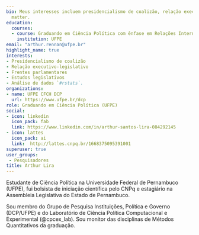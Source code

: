 ```yaml
---
bio: Meus interesses incluem presidencialismo de coalizão, relação executivo-legislativo, frentes parlamentares, estudos legislativos e análise de dados.
  matter.
education:
  courses:
  - course: Graduando em Ciência Política com ênfase em Relações Internacionais
    institution: UFPE
email: "arthur.rennan@ufpe.br"
highlight_name: true
interests:
- Presidencialismo de coalizão 
- Relação executivo-legislativo 
- Frentes parlamentares
- Estudos legislativos 
- Análise de dados `#rstats`.
organizations:
- name: UFPE CFCH DCP
  url: https://www.ufpe.br/dcp
role: Graduando em Ciência Política (UFPE)
social:
- icon: linkedin
  icon_pack: fab
  link: https://www.linkedin.com/in/arthur-santos-lira-084292145
- icon: lattes
  icon_pack: ai
  link:  http://lattes.cnpq.br/1668375095391001
superuser: true
user_groups:
 - Pesquisadores
title: Arthur Lira
---
```


Estudante de Ciência Política na Universidade Federal de Pernambuco (UFPE), fui bolsista de iniciação científica pelo CNPq e estagiário na Assembleia Legislativa do Estado de Pernambuco. 

Sou membro do Grupo de Pesquisa Instituições, Política e Governo (DCP/UFPE) e do Laboratório de Ciência Política Computacional e Experimental (@cpcex_lab). Sou monitor das disciplinas de Métodos Quantitativos da graduação.
